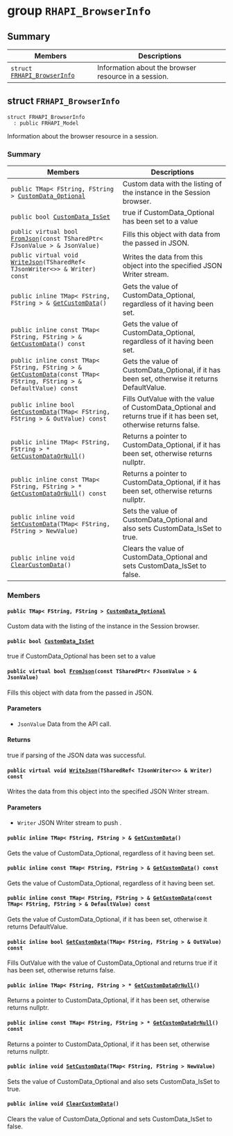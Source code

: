 # group `RHAPI_BrowserInfo` <a id="group__RHAPI__BrowserInfo"></a>

## Summary

 Members                        | Descriptions                                
--------------------------------|---------------------------------------------
`struct `[`FRHAPI_BrowserInfo`](#structFRHAPI__BrowserInfo) | Information about the browser resource in a session.

## struct `FRHAPI_BrowserInfo` <a id="structFRHAPI__BrowserInfo"></a>

```
struct FRHAPI_BrowserInfo
  : public FRHAPI_Model
```

Information about the browser resource in a session.

### Summary

 Members                        | Descriptions                                
--------------------------------|---------------------------------------------
`public TMap< FString, FString > `[`CustomData_Optional`](#structFRHAPI__BrowserInfo_1a1ad770cf3fe97c92dab9795e64b4a8ed) | Custom data with the listing of the instance in the Session browser.
`public bool `[`CustomData_IsSet`](#structFRHAPI__BrowserInfo_1a27eb9d0cd09c5d0f93d0631e19b0e604) | true if CustomData_Optional has been set to a value
`public virtual bool `[`FromJson`](#structFRHAPI__BrowserInfo_1ad11253948831f090100b3b505e24e0b0)`(const TSharedPtr< FJsonValue > & JsonValue)` | Fills this object with data from the passed in JSON.
`public virtual void `[`WriteJson`](#structFRHAPI__BrowserInfo_1a5d6eb17971e4cf1f2d75309a87872efd)`(TSharedRef< TJsonWriter<>> & Writer) const` | Writes the data from this object into the specified JSON Writer stream.
`public inline TMap< FString, FString > & `[`GetCustomData`](#structFRHAPI__BrowserInfo_1ab768e1e96e417faad6b3ecea7af5cae7)`()` | Gets the value of CustomData_Optional, regardless of it having been set.
`public inline const TMap< FString, FString > & `[`GetCustomData`](#structFRHAPI__BrowserInfo_1a9200ab98c941059ea8446b3d7a9cd43e)`() const` | Gets the value of CustomData_Optional, regardless of it having been set.
`public inline const TMap< FString, FString > & `[`GetCustomData`](#structFRHAPI__BrowserInfo_1ac0dedffa4d7fd9b85ffdae4e68d8ec85)`(const TMap< FString, FString > & DefaultValue) const` | Gets the value of CustomData_Optional, if it has been set, otherwise it returns DefaultValue.
`public inline bool `[`GetCustomData`](#structFRHAPI__BrowserInfo_1a2d8cf64f67c2ebc5e50b928cc557acea)`(TMap< FString, FString > & OutValue) const` | Fills OutValue with the value of CustomData_Optional and returns true if it has been set, otherwise returns false.
`public inline TMap< FString, FString > * `[`GetCustomDataOrNull`](#structFRHAPI__BrowserInfo_1a839964c99508071de3dac7c7d2705ea6)`()` | Returns a pointer to CustomData_Optional, if it has been set, otherwise returns nullptr.
`public inline const TMap< FString, FString > * `[`GetCustomDataOrNull`](#structFRHAPI__BrowserInfo_1a1b453c2ac8b666a3c3e0ce3acdf0726d)`() const` | Returns a pointer to CustomData_Optional, if it has been set, otherwise returns nullptr.
`public inline void `[`SetCustomData`](#structFRHAPI__BrowserInfo_1a6fe9c0b681f3646f18791398c90206a7)`(TMap< FString, FString > NewValue)` | Sets the value of CustomData_Optional and also sets CustomData_IsSet to true.
`public inline void `[`ClearCustomData`](#structFRHAPI__BrowserInfo_1ae8f8398bbf009d658cf121b7734c9ba0)`()` | Clears the value of CustomData_Optional and sets CustomData_IsSet to false.

### Members

#### `public TMap< FString, FString > `[`CustomData_Optional`](#structFRHAPI__BrowserInfo_1a1ad770cf3fe97c92dab9795e64b4a8ed) <a id="structFRHAPI__BrowserInfo_1a1ad770cf3fe97c92dab9795e64b4a8ed"></a>

Custom data with the listing of the instance in the Session browser.

#### `public bool `[`CustomData_IsSet`](#structFRHAPI__BrowserInfo_1a27eb9d0cd09c5d0f93d0631e19b0e604) <a id="structFRHAPI__BrowserInfo_1a27eb9d0cd09c5d0f93d0631e19b0e604"></a>

true if CustomData_Optional has been set to a value

#### `public virtual bool `[`FromJson`](#structFRHAPI__BrowserInfo_1ad11253948831f090100b3b505e24e0b0)`(const TSharedPtr< FJsonValue > & JsonValue)` <a id="structFRHAPI__BrowserInfo_1ad11253948831f090100b3b505e24e0b0"></a>

Fills this object with data from the passed in JSON.

#### Parameters
* `JsonValue` Data from the API call.

#### Returns
true if parsing of the JSON data was successful.

#### `public virtual void `[`WriteJson`](#structFRHAPI__BrowserInfo_1a5d6eb17971e4cf1f2d75309a87872efd)`(TSharedRef< TJsonWriter<>> & Writer) const` <a id="structFRHAPI__BrowserInfo_1a5d6eb17971e4cf1f2d75309a87872efd"></a>

Writes the data from this object into the specified JSON Writer stream.

#### Parameters
* `Writer` JSON Writer stream to push .

#### `public inline TMap< FString, FString > & `[`GetCustomData`](#structFRHAPI__BrowserInfo_1ab768e1e96e417faad6b3ecea7af5cae7)`()` <a id="structFRHAPI__BrowserInfo_1ab768e1e96e417faad6b3ecea7af5cae7"></a>

Gets the value of CustomData_Optional, regardless of it having been set.

#### `public inline const TMap< FString, FString > & `[`GetCustomData`](#structFRHAPI__BrowserInfo_1a9200ab98c941059ea8446b3d7a9cd43e)`() const` <a id="structFRHAPI__BrowserInfo_1a9200ab98c941059ea8446b3d7a9cd43e"></a>

Gets the value of CustomData_Optional, regardless of it having been set.

#### `public inline const TMap< FString, FString > & `[`GetCustomData`](#structFRHAPI__BrowserInfo_1ac0dedffa4d7fd9b85ffdae4e68d8ec85)`(const TMap< FString, FString > & DefaultValue) const` <a id="structFRHAPI__BrowserInfo_1ac0dedffa4d7fd9b85ffdae4e68d8ec85"></a>

Gets the value of CustomData_Optional, if it has been set, otherwise it returns DefaultValue.

#### `public inline bool `[`GetCustomData`](#structFRHAPI__BrowserInfo_1a2d8cf64f67c2ebc5e50b928cc557acea)`(TMap< FString, FString > & OutValue) const` <a id="structFRHAPI__BrowserInfo_1a2d8cf64f67c2ebc5e50b928cc557acea"></a>

Fills OutValue with the value of CustomData_Optional and returns true if it has been set, otherwise returns false.

#### `public inline TMap< FString, FString > * `[`GetCustomDataOrNull`](#structFRHAPI__BrowserInfo_1a839964c99508071de3dac7c7d2705ea6)`()` <a id="structFRHAPI__BrowserInfo_1a839964c99508071de3dac7c7d2705ea6"></a>

Returns a pointer to CustomData_Optional, if it has been set, otherwise returns nullptr.

#### `public inline const TMap< FString, FString > * `[`GetCustomDataOrNull`](#structFRHAPI__BrowserInfo_1a1b453c2ac8b666a3c3e0ce3acdf0726d)`() const` <a id="structFRHAPI__BrowserInfo_1a1b453c2ac8b666a3c3e0ce3acdf0726d"></a>

Returns a pointer to CustomData_Optional, if it has been set, otherwise returns nullptr.

#### `public inline void `[`SetCustomData`](#structFRHAPI__BrowserInfo_1a6fe9c0b681f3646f18791398c90206a7)`(TMap< FString, FString > NewValue)` <a id="structFRHAPI__BrowserInfo_1a6fe9c0b681f3646f18791398c90206a7"></a>

Sets the value of CustomData_Optional and also sets CustomData_IsSet to true.

#### `public inline void `[`ClearCustomData`](#structFRHAPI__BrowserInfo_1ae8f8398bbf009d658cf121b7734c9ba0)`()` <a id="structFRHAPI__BrowserInfo_1ae8f8398bbf009d658cf121b7734c9ba0"></a>

Clears the value of CustomData_Optional and sets CustomData_IsSet to false.

